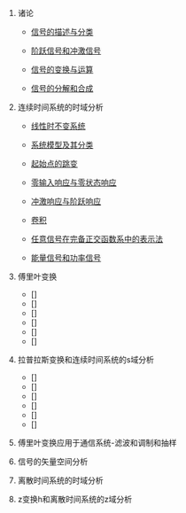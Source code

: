 1. 诸论
    * [信号的描述与分类](md/信号的描述与分类.md)
    
    * [阶跃信号和冲激信号](md/阶跃信号和冲激信号.md)
    
    * [信号的变换与运算](md/信号的变换与运算.md)
    
    * [信号的分解和合成](md/信号的分解和合成.md)


2. 连续时间系统的时域分析
    * [线性时不变系统](md/线性时不变系统.md)

    * [系统模型及其分类](md/系统模型及其分类.md)

    * [起始点的跳变](md/起始点的跳变.md)
    
    * [零输入响应与零状态响应](md/零输入响应与零状态响应.md)

    * [冲激响应与阶跃响应](md/冲激响应与阶跃响应.md)

    * [卷积](md/卷积.md)
    
    * [任意信号在完备正交函数系中的表示法](md/任意信号在完备正交函数系中的表示法.md)
    
    * [能量信号和功率信号](md/能量信号和功率信号.md)
    
3. 傅里叶变换
    * []
    * []
    * []
    * []
    * []
    * []

4. 拉普拉斯变换和连续时间系统的s域分析
    * []
    * []
    * []
    * []
    * []
    * []
5. 傅里叶变换应用于通信系统-滤波和调制和抽样

6. 信号的矢量空间分析

7. 离散时间系统的时域分析

8. z变换h和离散时间系统的z域分析